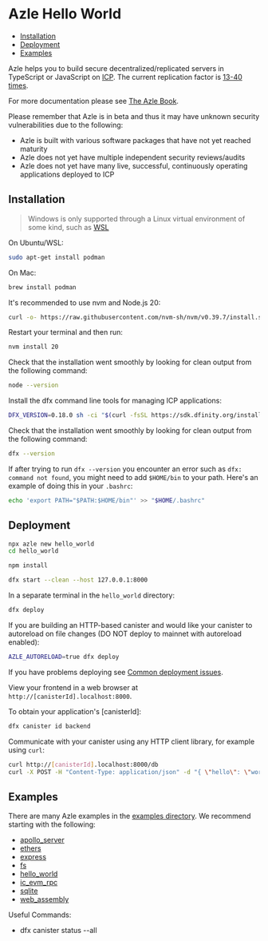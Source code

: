 # Azle Hello World

-   [Installation](#installation)
-   [Deployment](#deployment)
-   [Examples](#examples)

Azle helps you to build secure decentralized/replicated servers in TypeScript or JavaScript on [ICP](https://internetcomputer.org/). The current replication factor is [13-40 times](https://dashboard.internetcomputer.org/subnets).

For more documentation please see [The Azle Book](https://demergent-labs.github.io/azle/).

Please remember that Azle is in beta and thus it may have unknown security vulnerabilities due to the following:

-   Azle is built with various software packages that have not yet reached maturity
-   Azle does not yet have multiple independent security reviews/audits
-   Azle does not yet have many live, successful, continuously operating applications deployed to ICP

## Installation

> Windows is only supported through a Linux virtual environment of some kind, such as [WSL](https://learn.microsoft.com/en-us/windows/wsl/install)

On Ubuntu/WSL:

```bash
sudo apt-get install podman
```

On Mac:

```bash
brew install podman
```

It's recommended to use nvm and Node.js 20:

```bash
curl -o- https://raw.githubusercontent.com/nvm-sh/nvm/v0.39.7/install.sh | bash
```

Restart your terminal and then run:

```bash
nvm install 20
```

Check that the installation went smoothly by looking for clean output from the following command:

```bash
node --version
```

Install the dfx command line tools for managing ICP applications:

```bash
DFX_VERSION=0.18.0 sh -ci "$(curl -fsSL https://sdk.dfinity.org/install.sh)"
```

Check that the installation went smoothly by looking for clean output from the following command:

```bash
dfx --version
```

If after trying to run `dfx --version` you encounter an error such as `dfx: command not found`, you might need to add `$HOME/bin` to your path. Here's an example of doing this in your `.bashrc`:

```bash
echo 'export PATH="$PATH:$HOME/bin"' >> "$HOME/.bashrc"
```

## Deployment

```bash
npx azle new hello_world
cd hello_world

npm install

dfx start --clean --host 127.0.0.1:8000
```

In a separate terminal in the `hello_world` directory:

```bash
dfx deploy
```

If you are building an HTTP-based canister and would like your canister to autoreload on file changes (DO NOT deploy to mainnet with autoreload enabled):

```bash
AZLE_AUTORELOAD=true dfx deploy
```

If you have problems deploying see [Common deployment issues](https://demergent-labs.github.io/azle/deployment.html#common-deployment-issues).

View your frontend in a web browser at `http://[canisterId].localhost:8000`.

To obtain your application's [canisterId]:

```bash
dfx canister id backend
```

Communicate with your canister using any HTTP client library, for example using `curl`:

```bash
curl http://[canisterId].localhost:8000/db
curl -X POST -H "Content-Type: application/json" -d "{ \"hello\": \"world\" }" http://[canisterId].localhost:8000/db/update
```

## Examples

There are many Azle examples in the [examples directory](https://github.com/demergent-labs/azle/tree/main/examples). We recommend starting with the following:

-   [apollo_server](https://github.com/demergent-labs/azle/tree/main/examples/apollo_server)
-   [ethers](https://github.com/demergent-labs/azle/tree/main/examples/ethers)
-   [express](https://github.com/demergent-labs/azle/tree/main/examples/express)
-   [fs](https://github.com/demergent-labs/azle/tree/main/examples/fs)
-   [hello_world](https://github.com/demergent-labs/azle/tree/main/examples/hello_world)
-   [ic_evm_rpc](https://github.com/demergent-labs/azle/tree/main/examples/ic_evm_rpc)
-   [sqlite](https://github.com/demergent-labs/azle/tree/main/examples/sqlite)
-   [web_assembly](https://github.com/demergent-labs/azle/tree/main/examples/web_assembly)





Useful Commands:

- dfx canister status --all